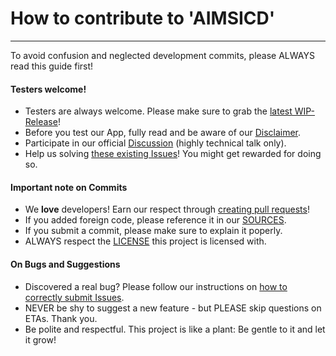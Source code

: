 # How to contribute to 'AIMSICD'
--------------------------------

To avoid confusion and neglected development commits, please ALWAYS read this guide first!

#### Testers welcome!

* Testers are always welcome. Please make sure to grab the [latest WIP-Release](https://github.com/SecUpwN/Android-IMSI-Catcher-Detector/releases)!
* Before you test our App, fully read and be aware of our [Disclaimer](https://github.com/SecUpwN/Android-IMSI-Catcher-Detector/blob/master/DISCLAIMER).
* Participate in our official [Discussion](http://forum.xda-developers.com/showthread.php?t=1422969) (highly technical talk only).
* Help us solving [these existing Issues](https://github.com/SecUpwN/Android-IMSI-Catcher-Detector/issues?state=open)! You might get rewarded for doing so.

#### Important note on Commits

* We **love** developers! Earn our respect through [creating pull requests](https://help.github.com/articles/using-pull-requests)!
* If you added foreign code, please reference it in our [SOURCES](https://github.com/SecUpwN/Android-IMSI-Catcher-Detector/blob/master/SOURCES).
* If you submit a commit, please make sure to explain it poperly.
* ALWAYS respect the [LICENSE](https://github.com/SecUpwN/Android-IMSI-Catcher-Detector/blob/master/LICENSE) this project is licensed with.


#### On Bugs and Suggestions

* Discovered a real bug? Please follow our instructions on [how to correctly submit Issues](https://github.com/SecUpwN/Android-IMSI-Catcher-Detector/wiki/How-to-correctly-submit-Issues).
* NEVER be shy to suggest a new feature - but PLEASE skip questions on ETAs. Thank you.
* Be polite and respectful. This project is like a plant: Be gentle to it and let it grow!
